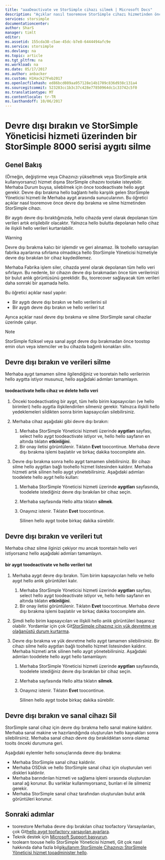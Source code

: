 ```yaml
---
title: "aaaDeactivate ve StorSimple cihazı silmek | Microsoft Docs"
description: "Açıklar nasıl tooremove StorSimple cihazı hizmetinden önce devre dışı bırakma ve silme."
services: storsimple
documentationcenter: 
author: SharS
manager: timlt
editor: 
ms.assetid: 155cda38-c5ae-45dc-b7e8-6444494afc9e
ms.service: storsimple
ms.devlang: na
ms.topic: article
ms.tgt_pltfrm: na
ms.workload: na
ms.date: 05/17/2017
ms.author: anbacker
ms.custom: H1Hack27Feb2017
ms.openlocfilehash: ed86bcd089aa957128e14b1709c836d938c131a4
ms.sourcegitcommit: 523283cc1b3c37c428e77850964dc1c33742c5f0
ms.translationtype: MT
ms.contentlocale: tr-TR
ms.lasthandoff: 10/06/2017
---
```

# <a name="deactivate-and-delete-a-storsimple-8000-series-device-via-storsimple-manager-service"></a>Devre dışı bırakın ve StorSimple Yöneticisi hizmeti üzerinden bir StorSimple 8000 serisi aygıtı silme
## <a name="overview"></a>Genel Bakış
(Örneğin, değiştirme veya Cihazınızı yükseltmek veya StorSimple artık kullanıyorsanız) hizmet dışına StorSimple cihazını tootake isteyebilir. Merhaba Durum buysa, silebilmek için önce toodeactivate hello aygıt gerekir. Devre dışı bırakma hello bağlantı hello karşılık gelen StorSimple Yöneticisi hizmeti ile Merhaba aygıt arasında sunucularının. Bu öğretici açıklar nasıl tooremove önce devre dışı bırakma ve silme hizmetinden StorSimple cihazı. 

Bir aygıtı devre dışı bıraktığınızda, hello cihazda yerel olarak depolanan tüm verileri artık erişilebilir olacaktır. Yalnızca hello bulutta depolanan hello cihaz ile ilişkili hello verileri kurtarılabilir.  

> [!WARNING]
> Devre dışı bırakma kalıcı bir işlemdir ve geri alınamaz. İlk toohello varsayılan fabrika ayarlarına sıfırlama olmadıkça hello StorSimple Yöneticisi hizmetiyle devre dışı bırakılan bir cihaz kaydedilemez. 
> 
> Merhaba Fabrika işlem siler, cihazda yerel olarak depolanan tüm hello veri sıfırlayın. Bu nedenle, bir cihazın devre dışı bırakmadan önce tüm verilerinizi bir bulut anlık görüntüsünü gereklidir. Bu, toorecover sağlayacak tüm verileri daha sonraki bir aşamada hello.
> 
> 

Bu öğretici açıklar nasıl yapılır:

* Bir aygıtı devre dışı bırakın ve hello verilerini sil
* Bir aygıtı devre dışı bırakın ve hello verileri tut

Ayrıca açıklar nasıl devre dışı bırakma ve silme StorSimple sanal cihazlar üzerinde çalışır.

> [!NOTE]
> StorSimple fiziksel veya sanal aygıt devre dışı bırakmadan önce toostop emin olun veya istemciler ve bu cihazda bağımlı konakları silin.
> 
> 

## <a name="deactivate-and-delete-data"></a>Devre dışı bırakın ve verileri silme
Merhaba aygıt tamamen silme ilgilendiğiniz ve tooretain hello verilerinin hello aygıtta istiyor musunuz, hello aşağıdaki adımları tamamlayın.

#### <a name="toodeactivate-hello-device-and-delete-hello-data"></a>toodeactivate hello cihaz ve delete hello veri
1. Önceki toodeactivating bir aygıt, tüm hello birim kapsayıcıları (ve hello birimleri) hello aygıtla ilişkilendirilen silmeniz gerekir. Yalnızca ilişkili hello yedeklemeleri sildikten sonra birim kapsayıcıları silebilirsiniz.
2. Merhaba cihaz aşağıdaki gibi devre dışı bırakın:
   
   1. Merhaba StorSimple Yöneticisi hizmeti üzerinde **aygıtları** sayfası, select hello aygıt toodeactivate istiyor ve, hello hello sayfanın en altında tıklatın **etkinliğini**.
   2. Bir onay iletisi görüntülenir. Tıklatın **Evet** toocontinue. Merhaba devre dışı bırakma işlemi başlatılır ve birkaç dakika toocomplete alın.
3. Devre dışı bırakma sonra hello aygıt tamamen silebilirsiniz. Bir cihazı silme hello aygıtları bağlı toohello hizmet listesinden kaldırır. Merhaba hizmeti artık silinen hello aygıt yönetebilirsiniz. Aşağıdaki adımları toodelete hello aygıt hello kullan:
   
   1. Merhaba StorSimple Yöneticisi hizmeti üzerinde **aygıtları** sayfasında, toodelete istediğiniz devre dışı bırakılan bir cihaz seçin.
   2. Merhaba sayfasında Hello altta tıklatın **silmek**.
   3. Onayınız istenir. Tıklatın **Evet** toocontinue.
      
      Silinen hello aygıt toobe birkaç dakika sürebilir.

## <a name="deactivate-and-retain-data"></a>Devre dışı bırakın ve verileri tut
Merhaba cihaz silme ilginizi çekiyor mu ancak tooretain hello veri istiyorsanız hello aşağıdaki adımları tamamlayın.

#### <a name="toodeactivate-a-device-and-retain-hello-data"></a>bir aygıt toodeactivate ve hello verileri tut
1. Merhaba aygıt devre dışı bırakın. Tüm birim kapsayıcıları hello ve hello aygıt hello anlık görüntüleri kalır.
   
   1. Merhaba StorSimple Yöneticisi hizmeti üzerinde **aygıtları** sayfası, select hello aygıt toodeactivate istiyor ve, hello hello sayfanın en altında tıklatın **etkinliğini**.
   2. Bir onay iletisi görüntülenir. Tıklatın **Evet** toocontinue. Merhaba devre dışı bırakma işlemi başlatılır ve birkaç dakika toocomplete alın.
2. Şimdi hello birim kapsayıcıları ve ilişkili hello anlık görüntüleri başarısız olabilir. Yordamlar için çok Git[StorSimple cihazınız için yük devretme ve olağanüstü durum kurtarma](storsimple-device-failover-disaster-recovery.md).
3. Devre dışı bırakma ve yük devretme hello aygıt tamamen silebilirsiniz. Bir cihazı silme hello aygıtları bağlı toohello hizmet listesinden kaldırır. Merhaba hizmeti artık silinen hello aygıt yönetebilirsiniz. Aşağıdaki adımları toodelete hello aygıt hello tamamlayın:
   
   1. Merhaba StorSimple Yöneticisi hizmeti üzerinde **aygıtları** sayfasında, toodelete istediğiniz devre dışı bırakılan bir cihaz seçin.
   2. Merhaba sayfasında Hello altta tıklatın **silmek**.
   3. Onayınız istenir. Tıklatın **Evet** toocontinue.
      
      Silinen hello aygıt toobe birkaç dakika sürebilir.

## <a name="deactivate-and-delete-a-virtual-device"></a>Devre dışı bırakın ve sanal cihazı Sil
StorSimple sanal cihaz için devre dışı bırakma hello sanal makine kaldırır. Merhaba sanal makine ve hazırlandığında oluşturulan hello kaynakları sonra silebilirsiniz. Merhaba sanal cihazı devre dışı bırakıldıktan sonra olamaz tooits önceki durumuna geri. 

Aşağıdaki eylemler hello sonuçlarında devre dışı bırakma:

* Merhaba StorSimple sanal cihaz kaldırılır.
* Merhaba OSDisk ve hello StorSimple sanal cihaz için oluşturulan veri diskleri kaldırılır.
* Merhaba barındırılan hizmeti ve sağlama işlemi sırasında oluşturulan sanal ağ korunur. Bu varlıklar kullanmıyorsanız, bunları el ile silmeniz gerekir.
* Merhaba StorSimple sanal cihaz tarafından oluşturulan bulut anlık görüntüleri korunur.

## <a name="next-steps"></a>Sonraki adımlar
* toorestore Merhaba devre dışı bırakılan cihaz toofactory Varsayılanları, çok Git[hello aygıt toofactory varsayılan ayarlara](storsimple-manage-device-controller.md#reset-the-device-to-factory-default-settings).
* Teknik destek için [Microsoft Support başvurun](storsimple-contact-microsoft-support.md).
* toolearn toouse hello StorSimple Yöneticisi hizmeti, Git çok nasıl hakkında daha fazla bilgi[kullanım StorSimple Cihazınızı StorSimple Yöneticisi hizmet tooadminister hello](storsimple-manager-service-administration.md). 

